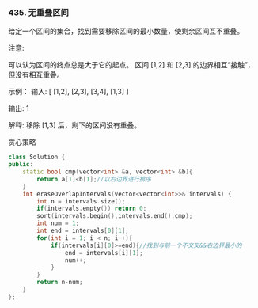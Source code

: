 ### 435. 无重叠区间

给定一个区间的集合，找到需要移除区间的最小数量，使剩余区间互不重叠。

注意:

可以认为区间的终点总是大于它的起点。
区间 [1,2] 和 [2,3] 的边界相互“接触”，但没有相互重叠。

示例：
输入: [ [1,2], [2,3], [3,4], [1,3] ]

输出: 1

解释: 移除 [1,3] 后，剩下的区间没有重叠。

贪心策略
```c++
class Solution {
public:
    static bool cmp(vector<int> &a, vector<int> &b){
        return a[1]<b[1];//以右边界进行排序
    }
    int eraseOverlapIntervals(vector<vector<int>>& intervals) {
        int n = intervals.size();
        if(intervals.empty()) return 0;
        sort(intervals.begin(),intervals.end(),cmp);
        int num = 1;
        int end = intervals[0][1];    
        for(int i = 1; i < n; i++){
            if(intervals[i][0]>=end){//找到与前一个不交叉&&右边界最小的
                end = intervals[i][1];
                num++;
            }
        }
        return n-num;
    }
};
```
